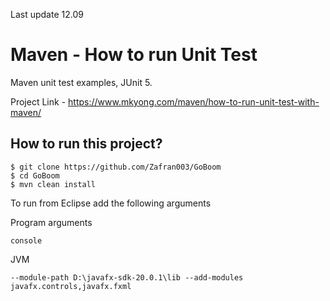 Last update 12.09 
# Maven - How to run Unit Test
Maven unit test examples, JUnit 5.

Project Link - https://www.mkyong.com/maven/how-to-run-unit-test-with-maven/

## How to run this project?
```
$ git clone https://github.com/Zafran003/GoBoom
$ cd GoBoom
$ mvn clean install

```

To run from Eclipse add the following arguments

Program arguments 
```
console 
```

JVM
```
--module-path D:\javafx-sdk-20.0.1\lib --add-modules javafx.controls,javafx.fxml
```